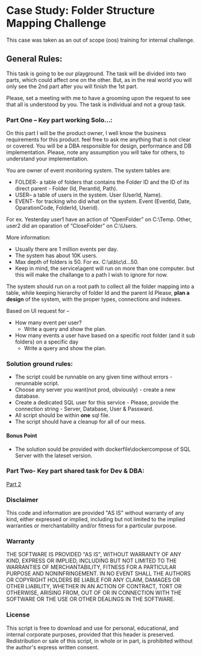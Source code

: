# Case Study: Folder Structure Mapping Challenge
This case was taken as an out of scope (oos) training for internal challenge.

## General Rules:
This task is going to be our playground.
The task will be divided into two parts, which could affect one on the other. 
But, as in the real world you will only see the 2nd part after you will finish the 1st part.

Please, set a meeting with me to have a grooming upon the request to see that all is understood by you.
The task is individual and not a group task.

### Part One – Key part working Solo…:
On this part I will be the product owner, I well know the business requirements for this product. feel free to ask me anything that is not clear or covered.
You will be a DBA responsible for design, performance and DB implementation.
Please, note any assumption you will take for others, to understand your implementation.

You are owner of event monitoring system.
The system tables are:
- FOLDER- a table of folders that contains the Folder ID and the ID of its direct parent - Folder (Id, PerantId, Path).
- USER– a table of users in the system. User (UserId, Name).
- EVENT- for tracking who did what on the system. Event (EventId, Date, OparationCode, FolderId, Userid).

For ex. Yesterday user1 have an action of “OpenFolder” on C:\Temp.
Other, user2 did an oparation of “CloseFolder” on C:\Users.

More information:
- Usually there are 1 million events per day. 
- The system has about 10K users.
- Max depth of folders is 50.  For ex. C:\a\b\c\d\...50.
- Keep in mind, the service\agent will run on more than one computer. but this will make the challange to a path I wish to ignore for now.

The system should run on a root path to collect all the folder mapping into a table, while keeping hierarchy of folder Id and the parent Id
Please, **plan a design** of the system, with the proper types, connections and indexes.

Based on UI request for – 
- How many event per user?
	- Write a query and show the plan.
- How many events a user have based on a specific root folder (and it sub folders) on a specific day
	- Write a query and show the plan.

### Solution ground rules:
- The script could be runnable on any given time without errors - rerunnable script.
- Choose any server you want(not prod, obviously) - create a new database.
- Create a dedicated SQL user for this service - Please, provide the connection string - Server, Database, User & Passward.
- All script should be within **one** sql file.
- The script should have a cleanup for all of our mess.

#### Bonus Point
- The solution sould be provided with dockerfile\dockercompose of SQL Server with the lateset version.

### Part Two- Key part shared task for Dev & DBA:
[Part 2](https://github.com/crs2007/FolderStructureChallenge/Part2.md)

### Disclaimer
This code and information are provided "AS IS" without warranty of any kind, either expressed or implied, including but not limited to the implied warranties or merchantability and/or fitness for a particular purpose.  

### Warranty
THE SOFTWARE IS PROVIDED "AS IS", WITHOUT WARRANTY OF ANY KIND, EXPRESS OR IMPLIED, INCLUDING BUT NOT LIMITED TO THE WARRANTIES OF MERCHANTABILITY, FITNESS FOR A PARTICULAR PURPOSE AND NONINFRINGEMENT. IN NO EVENT SHALL THE AUTHORS OR COPYRIGHT HOLDERS BE LIABLE FOR ANY CLAIM, DAMAGES OR OTHER LIABILITY, WHETHER IN AN ACTION OF CONTRACT, TORT OR OTHERWISE, ARISING FROM, OUT OF OR IN CONNECTION WITH THE SOFTWARE OR THE USE OR OTHER DEALINGS IN THE SOFTWARE.

### License
This script is free to download and use for personal, educational, and internal corporate purposes, provided that this header is preserved. 
Redistribution or sale of this script, in whole or in part, is prohibited without the author's express written consent.
